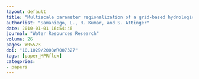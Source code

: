 ```yaml
---
layout: default
title: "Multiscale parameter regionalization of a grid‐based hydrologic model at the mesoscale"
authorlist: "Samaniego, L., R. Kumar, and S. Attinger"
date: 2010-01-01 16:54:46
journal: "Water Resources Research"
volume: 26
pages: W05523
doi: "10.1029/2008WR007327"
tags: [paper_MPRflex]
categories:
- papers
---
```


